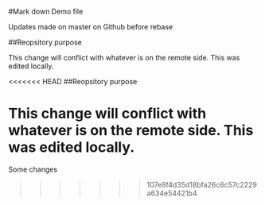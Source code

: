 #Mark down
Demo file

Updates made on master on Github before rebase

##Reopsitory purpose

This change will conflict with whatever is on the remote side.
This was edited locally.

<<<<<<< HEAD
##Reopsitory purpose

This change will conflict with whatever is on the remote side.
This was edited locally.
=======
Some changes
>>>>>>> 107e8f4d35d18bfa26c6c57c2229a634e54421b4
